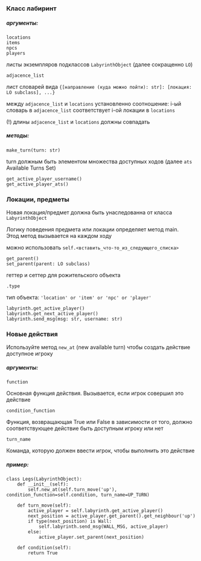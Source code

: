 ### Класс лабиринт

##### аргументы:

	locations
	items
	npcs
	players
листы экземпляров подклассов `LabyrinthObject` (далее сокращенно `LO`)

	adjacence_list
лист словарей вида `{[направление (куда можно пойти): str]: [локация: LO subclass], ...}`<br>

между `adjacence_list` и `locations` установленно соотношение:
i-ый словарь в `adjacence_list` соответствует i-ой локации в `locations`

(!) длины `adjacence_list` и `locations` должны совпадать

##### методы:

	make_turn(turn: str)

turn должным быть элементом множества доступных ходов 
(далее `ats` Available Turns Set)

	get_active_player_username()
	get_active_player_ats() 
 
### Локации, предметы

Новая локация/предмет должна быть унаследованна от класса `LabyrinthObject`

Логику поведения предмета или локации определяет метод main.<br>
Этод метод вызывается на каждом ходу  

можно использовать `self.<вставить_что-то_из_следующего_списка>`

	get_parent()
	set_parent(parent: LO subclass)
геттер и сеттер для рожительского объекта

	.type

тип объекта: `'location' or 'item' or 'npc' or 'player'`

	labyrinth.get_active_player()
	labyrinth.get_next_active_player()
	labyrinth.send_msg(msg: str, username: str)

### Новые действия

Используйте метод `new_at` (new available turn) чтобы создать действие доступное игроку

##### аргументы:
	function
Основная функция действия. Вызывается, если игрок совершил это действие

	condition_function 
Функция, возвращающая True или False в зависимости от того, 
должно соответствующее действие быть доступным игроку или нет

	turn_name 
Команда, которую должен ввести игрок, чтобы выполнить это действие


##### пример:

```
class Legs(LabyrinthObject):
	def __init__(self):
		self.new_at(self.turn_move('up'), condition_function=self.condition, turn_name=UP_TURN)

	def turn_move(self):
		active_player = self.labyrinth.get_active_player()
		next_position = active_player.get_parent().get_neighbour('up')
		if type(next_position) is Wall:
			self.labyrinth.send_msg(WALL_MSG, active_player)
		else:
			active_player.set_parent(next_position)

	def condition(self):
		return True
```
